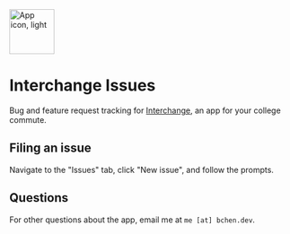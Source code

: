 <img width="80" alt="App icon, light" src="https://github.com/user-attachments/assets/e2ecabce-7288-4159-b76d-3f2372d84d3c" />

# Interchange Issues

Bug and feature request tracking for [Interchange](https://apps.apple.com/us/app/interchange-college-commute/id6739968742), an app for your college commute.

## Filing an issue
Navigate to the "Issues" tab, click "New issue", and follow the prompts.

## Questions
For other questions about the app, email me at `me [at] bchen.dev`.
